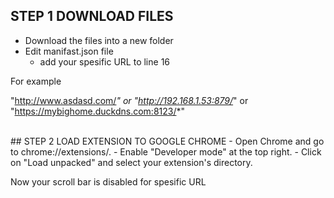 ## STEP 1 DOWNLOAD FILES
- Download the files into a new folder
- Edit manifast.json file
    - add your spesific URL to line 16

For example

"http://www.asdasd.com/*" or "http://192.168.1.53:879/*" or "https://mybighome.duckdns.com:8123/*"

<br>
## STEP 2 LOAD EXTENSION TO GOOGLE CHROME
- Open Chrome and go to chrome://extensions/.
- Enable "Developer mode" at the top right.
- Click on "Load unpacked" and select your extension's directory.

Now your scroll bar is disabled for spesific URL
